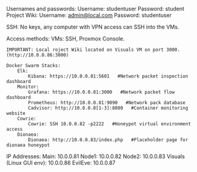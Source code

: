 Usernames and passwords:
    Username: studentuser
    Password: student
Project Wiki: 
    Username: admin@local.com
    Password: studentuser

SSH:
No keys, any computer with VPN access can SSH into the VMs.

Access methods:
    VMs: SSH, Proxmox Console.
    
    IMPORTANT: Local roject Wiki located on Visuals VM on port 3000. (http://10.0.0.86:3000)

    Docker Swarm Stacks:
        Elk:
            Kibana: https://10.0.0.81:5601   #Network packet inspection dashboard
        Monitor:
            Grafana: https://10.0.0.81:3000   #Network packet flow dashboard
            Prometheus: http://10.0.0.81:9090   #Network pack database
            Cadvisor: http://10.0.0.8[1-3]:8080   #Container monitoring website
        Cowrie:
            Cowrie: SSH 10.0.0.82 -p2222   #Honeypot virtual environment access
        Dionaea:
            Dionaea: http://10.0.0.83/index.php   #Placeholder page for dionaea honeypot

IP Addresses:
    Main: 10.0.0.81
    Node1: 10.0.0.82
    Node2: 10.0.0.83
    Visuals (Linux GUI env): 10.0.0.86
    EvilEve: 10.0.0.87
